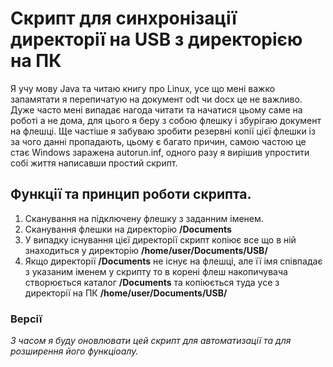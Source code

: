# Скрипт для синхронізації директорії на USB з директорією на ПК

Я учу мову Java та читаю книгу про Linux, усе що мені важко запамятати я перепичатую на документ odt чи docx це не важливо. Дуже часто мені випадає нагода читати та начатися цьому саме на роботі а не дома, для цього я беру з собою флешку і збурігаю документ на флешці. Ще частіше я забуваю зробити резервні копії цієї флешки із за чого данні пропадають, цьому є багато причин, самою частою це стає Windows заражена autorun.inf, одного разу я вирішив упростити собі життя написавши простий скрипт.

## Функції та принцип роботи скрипта.
1. Сканування на підключену флешку з заданним іменем.
2. Сканування флешки на директорію **/Documents** 
3. У випадку існування цієї директорії скрипт копіює все що в ній знаходиться у директорію **/home/user/Documents/USB/**
4. Якщо директорії **/Documents** не існує на флешці, але її імя співпадає з указаним іменем у скрипту то в корені флеш накопичувача створюється каталог **/Documents** та копіюється туда усе з директорії на ПК **/home/user/Documents/USB/**

### Версії
*З часом  я буду оновлювати цей скрипт для автоматизації та для розширення його функціоалу.*
